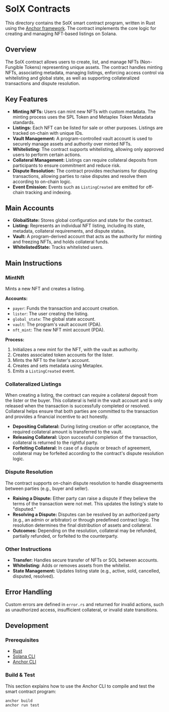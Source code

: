 # SolX Contracts

This directory contains the SolX smart contract program, written in Rust using the [Anchor framework](https://project-serum.github.io/anchor/). The contract implements the core logic for creating and managing NFT-based listings on Solana.

## Overview

The SolX contract allows users to create, list, and manage NFTs (Non-Fungible Tokens) representing unique assets. The contract handles minting NFTs, associating metadata, managing listings, enforcing access control via whitelisting and global state, as well as supporting collateralized transactions and dispute resolution.

## Key Features

- **Minting NFTs:** Users can mint new NFTs with custom metadata. The minting process uses the SPL Token and Metaplex Token Metadata standards.
- **Listings:** Each NFT can be listed for sale or other purposes. Listings are tracked on-chain with unique IDs.
- **Vault Management:** A program-controlled vault account is used to securely manage assets and authority over minted NFTs.
- **Whitelisting:** The contract supports whitelisting, allowing only approved users to perform certain actions.
- **Collateral Management:** Listings can require collateral deposits from participants to ensure commitment and reduce risk.
- **Dispute Resolution:** The contract provides mechanisms for disputing transactions, allowing parties to raise disputes and resolve them according to on-chain logic.
- **Event Emission:** Events such as `ListingCreated` are emitted for off-chain tracking and indexing.

## Main Accounts

- **GlobalState:** Stores global configuration and state for the contract.
- **Listing:** Represents an individual NFT listing, including its state, metadata, collateral requirements, and dispute status.
- **Vault:** A program-derived account that acts as the authority for minting and freezing NFTs, and holds collateral funds.
- **WhitelistedState:** Tracks whitelisted users.

## Main Instructions

### MintNft

Mints a new NFT and creates a listing.

**Accounts:**

- `payer`: Funds the transaction and account creation.
- `lister`: The user creating the listing.
- `global_state`: The global state account.
- `vault`: The program's vault account (PDA).
- `nft_mint`: The new NFT mint account (PDA).

**Process:**

1. Initializes a new mint for the NFT, with the vault as authority.
2. Creates associated token accounts for the lister.
3. Mints the NFT to the lister's account.
4. Creates and sets metadata using Metaplex.
5. Emits a `ListingCreated` event.

### Collateralized Listings

When creating a listing, the contract can require a collateral deposit from the lister or the buyer. This collateral is held in the vault account and is only released when the transaction is successfully completed or resolved. Collateral helps ensure that both parties are committed to the transaction and provides a financial incentive to act honestly.

- **Depositing Collateral:** During listing creation or offer acceptance, the required collateral amount is transferred to the vault.
- **Releasing Collateral:** Upon successful completion of the transaction, collateral is returned to the rightful party.
- **Forfeiting Collateral:** In case of a dispute or breach of agreement, collateral may be forfeited according to the contract's dispute resolution logic.

### Dispute Resolution

The contract supports on-chain dispute resolution to handle disagreements between parties (e.g., buyer and seller).

- **Raising a Dispute:** Either party can raise a dispute if they believe the terms of the transaction were not met. This updates the listing's state to "disputed."
- **Resolving a Dispute:** Disputes can be resolved by an authorized party (e.g., an admin or arbitrator) or through predefined contract logic. The resolution determines the final distribution of assets and collateral.
- **Outcomes:** Depending on the resolution, collateral may be refunded, partially refunded, or forfeited to the counterparty.

### Other Instructions

- **Transfer:** Handles secure transfer of NFTs or SOL between accounts.
- **Whitelisting:** Adds or removes assets from the whitelist.
- **State Management:** Updates listing state (e.g., active, sold, cancelled, disputed, resolved).

## Error Handling

Custom errors are defined in `error.rs` and returned for invalid actions, such as unauthorized access, insufficient collateral, or invalid state transitions.

## Development

### Prerequisites

- [Rust](https://www.rust-lang.org/)
- [Solana CLI](https://docs.solana.com/cli/install-solana-cli-tools)
- [Anchor CLI](https://project-serum.github.io/anchor/getting-started/installation.html)

### Build & Test

This section explains how to use the Anchor CLI to compile and test the smart contract program:

```
anchor build
anchor run test
```
